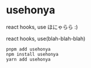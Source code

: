 # usehonya

react hooks, use ほにゃらら :)

react hooks, use(blah-blah-blah)

```shell
pnpm add usehonya
npm install usehonya
yarn add usehonya
```
